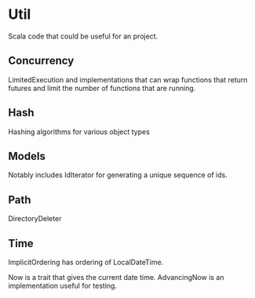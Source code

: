 # Util

Scala code that could be useful for an project.

## Concurrency
LimitedExecution and implementations that can wrap functions that return futures and limit the number of
functions that are running.

## Hash
Hashing algorithms for various object types

## Models
Notably includes IdIterator for generating a unique sequence of ids.

## Path
DirectoryDeleter

## Time
ImplicitOrdering has ordering of LocalDateTime.

Now is a trait that gives the current date time.  AdvancingNow is an implementation useful for testing.

